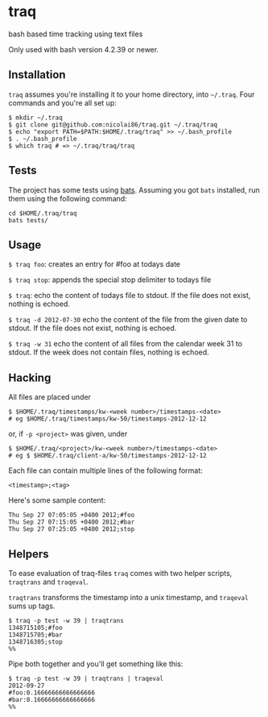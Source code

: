 # traq

bash based time tracking using text files

Only used with bash version 4.2.39 or newer.

## Installation

`traq` assumes you're installing it to your home directory, into `~/.traq`. Four commands and you're all set up:

```
$ mkdir ~/.traq
$ git clone git@github.com:nicolai86/traq.git ~/.traq/traq
$ echo "export PATH=$PATH:$HOME/.traq/traq" >> ~/.bash_profile
$ . ~/.bash_profile
$ which traq # => ~/.traq/traq/traq
```

## Tests

The project has some tests using [bats](https://github.com/sstephenson/bats). Assuming you got `bats` installed, run them using the following command:

```
cd $HOME/.traq/traq
bats tests/
```

## Usage

`$ traq foo`: creates an entry for #foo at todays date

`$ traq stop`: appends the special stop delimiter to todays file

`$ traq`: echo the content of todays file to stdout. If the file does not exist, nothing is echoed.

`$ traq -d 2012-07-30` echo the content of the file from the given date to stdout. If the file does not exist, nothing is echoed.

`$ traq -w 31` echo the content of all files from the calendar week 31 to stdout. If the week does not contain files, nothing is echoed.

## Hacking

All files are placed under

```
$ $HOME/.traq/timestamps/kw-<week number>/timestamps-<date>
# eg $HOME/.traq/timestamps/kw-50/timestamps-2012-12-12
```

or, if `-p <project>` was given, under

```
$ $HOME/.traq/<project>/kw-<week number>/timestamps-<date>
# eg $ $HOME/.traq/client-a/kw-50/timestamps-2012-12-12
```

Each file can contain multiple lines of the following format:

```
<timestamp>;<tag>
```

Here's some sample content:

```
Thu Sep 27 07:05:05 +0400 2012;#foo
Thu Sep 27 07:15:05 +0400 2012;#bar
Thu Sep 27 07:25:05 +0400 2012;stop
```

## Helpers

To ease evaluation of traq-files `traq` comes with two helper scripts, `traqtrans` and `traqeval`.

`traqtrans` transforms the timestamp into a unix timestamp,
and `traqeval` sums up tags.

```
$ traq -p test -w 39 | traqtrans
1348715105;#foo
1348715705;#bar
1348716305;stop
%%
```

Pipe both together and you'll get something like this:

```
$ traq -p test -w 39 | traqtrans | traqeval
2012-09-27
#foo:0.16666666666666666
#bar:0.16666666666666666
%%
```